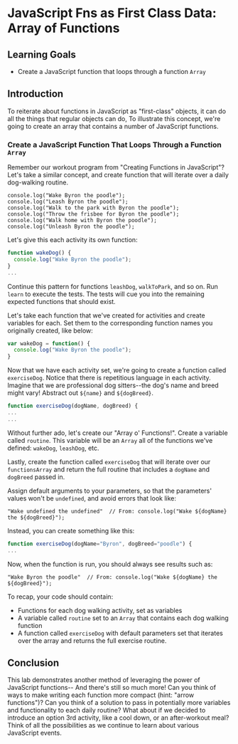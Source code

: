 # JavaScript Fns as First Class Data: Array of Functions

## Learning Goals

- Create a JavaScript function that loops through a function `Array`

## Introduction

To reiterate about functions in JavaScript as "first-class" objects, it can
do all the things that regular objects can do, To illustrate this concept,
we're going to create an array that contains a number of JavaScript functions.

### Create a JavaScript Function That Loops Through a Function `Array`

Remember our workout program from "Creating Functions in JavaScript"? Let's take
a similar concept, and create function that will iterate over a daily dog-walking
routine.

```
console.log("Wake Byron the poodle");
console.log("Leash Byron the poodle");
console.log("Walk to the park with Byron the poodle");
console.log("Throw the frisbee for Byron the poodle");
console.log("Walk home with Byron the poodle");
console.log("Unleash Byron the poodle");
```

Let's give this each activity its own function:

```js
function wakeDog() {
  console.log("Wake Byron the poodle");
}
...
```

Continue this pattern for functions `leashDog`, `walkToPark`, and so on. Run `learn` to 
execute the tests. The tests will cue you into the remaining expected functions
that should exist.

Let's take each function that we've created for activities and create variables for each. 
Set them to the corresponding function names you originally created, like below:

```js
var wakeDog = function() {
  console.log("Wake Byron the poodle");
}
```

Now that we have each activity set, we're going to create a function called `exerciseDog`.
Notice that there is repetitious language in each activity. Imagine that we are
professional dog sitters--the dog's name and breed might vary! Abstract out `${name}`
and `${dogBreed}`.

```js
function exerciseDog(dogName, dogBreed) {
...
...
```

Without further ado, let's create our "Array o' Functions!". Create a variable
called `routine`. This variable will be an `Array` all of the functions
we've defined: `wakeDog`, `leashDog`, etc. 

Lastly, create the function called `exerciseDog` that will iterate over our `functionsArray`
and return the full routine that includes a `dogName` and `dogBreed` passed in.

Assign default arguments to your parameters, so that the parameters' values won't be
`undefined`, and avoid errors that look like:

```
"Wake undefined the undefined"  // From: console.log("Wake ${dogName} the ${dogBreed}");
```

Instead, you can create something like this:

```js
function exerciseDog(dogName="Byron", dogBreed="poodle") {
...
```

Now, when the function is run, you should always see results such as:

```
"Wake Byron the poodle"  // From: console.log("Wake ${dogName} the ${dogBreed}");
```

To recap, your code should contain:
- Functions for each dog walking activity, set as variables
- A variable called `routine` set to an `Array` that contains each dog walking
function
- A function called `exerciseDog` with default parameters set that iterates over
the array and returns the full exercise routine.

## Conclusion

This lab demonstrates another method of leveraging the power of JavaScript functions--
And there's still so much more! Can you think of ways to make writing each function
more compact (hint: "arrow functions")? Can you think of a solution to pass in 
potentially more variables and functionality to each daily routine? What about if we
decided to introduce an option 3rd activity, like a cool down, or an after-workout meal?
Think of all the possibilities as we continue to learn about various JavaScript events.
